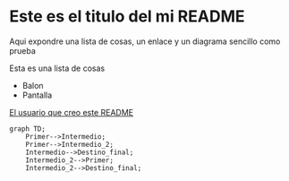# Este es el titulo del mi **README**

Aqui expondre una lista de cosas, un enlace y un diagrama sencillo como prueba

Esta es una lista de cosas

- Balon
- Pantalla

[El usuario que creo este README](https://github.com/Mestosc)

```mermaid
graph TD;
    Primer-->Intermedio;
    Primer-->Intermedio_2;
    Intermedio-->Destino_final;
    Intermedio_2-->Primer;
    Intermedio_2-->Destino_final;
```
